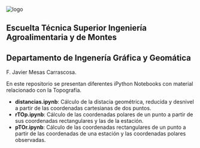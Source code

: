 ![logo](https://user-images.githubusercontent.com/36521012/45920388-9b584480-bea3-11e8-9465-51de397800bb.png)
## Escuelta T&eacute;cnica Superior Ingenier&iacute;a Agroalimentaria y de Montes
## Departamento de Ingener&iacute;a Gr&aacute;fica y Geom&aacute;tica

<p>F. Javier Mesas Carrascosa.</p>
<p>En este repositorio se presentan diferentes iPython Notebooks con material relacionado con la Topograf&iacute;a.</p>
<ul>
<li><strong>distancias.ipynb</strong>: C&aacute;lculo de la distacia geom&eacute;trica, reducida y desnivel a partir de las coordenadas cartesianas de dos puntos.</li>
<li><strong>rTOp.ipynb</strong>: C&aacute;lculo de las coordenadas polares de un punto a partir de sus coordenadas rectangulares y las de la estaci&oacute;n.</li>
<li><strong>pTOr.ipynb</strong>: C&aacute;lculo de las coordenadas rectangulares de un punto a partir de las coordenadas de una estaci&oacute;n y las coordenadas polares observadas.</li>
</ul>
